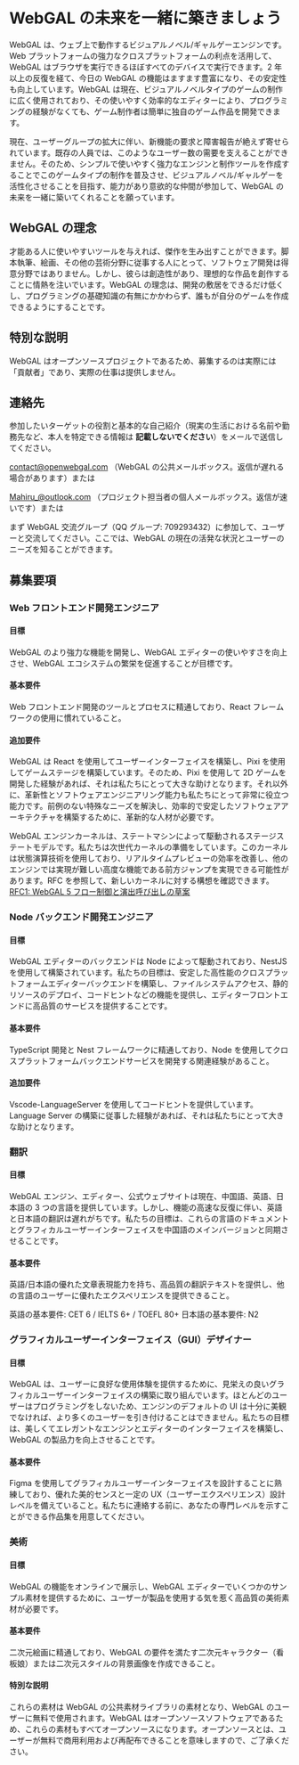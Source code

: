 # WebGAL の未来を一緒に築きましょう

WebGAL は、ウェブ上で動作するビジュアルノベル/ギャルゲーエンジンです。Web プラットフォームの強力なクロスプラットフォームの利点を活用して、WebGAL はブラウザを実行できるほぼすべてのデバイスで実行できます。2 年以上の反復を経て、今日の WebGAL の機能はますます豊富になり、その安定性も向上しています。WebGAL は現在、ビジュアルノベルタイプのゲームの制作に広く使用されており、その使いやすく効率的なエディターにより、プログラミングの経験がなくても、ゲーム制作者は簡単に独自のゲーム作品を開発できます。

現在、ユーザーグループの拡大に伴い、新機能の要求と障害報告が絶えず寄せられています。既存の人員では、このようなユーザー数の需要を支えることができません。そのため、シンプルで使いやすく強力なエンジンと制作ツールを作成することでこのゲームタイプの制作を普及させ、ビジュアルノベル/ギャルゲーを活性化させることを目指す、能力があり意欲的な仲間が参加して、WebGAL の未来を一緒に築いてくれることを願っています。

## WebGAL の理念

才能ある人に使いやすいツールを与えれば、傑作を生み出すことができます。脚本執筆、絵画、その他の芸術分野に従事する人にとって、ソフトウェア開発は得意分野ではありません。しかし、彼らは創造性があり、理想的な作品を創作することに情熱を注いでいます。WebGAL の理念は、開発の敷居をできるだけ低くし、プログラミングの基礎知識の有無にかかわらず、誰もが自分のゲームを作成できるようにすることです。

## 特別な説明

WebGAL はオープンソースプロジェクトであるため、募集するのは実際には「貢献者」であり、実際の仕事は提供しません。

## 連絡先

参加したいターゲットの役割と基本的な自己紹介（現実の生活における名前や勤務先など、本人を特定できる情報は **記載しないでください**）をメールで送信してください。

contact@openwebgal.com （WebGAL の公共メールボックス。返信が遅れる場合があります）または

Mahiru_@outlook.com （プロジェクト担当者の個人メールボックス。返信が速いです）または

まず WebGAL 交流グループ（QQ グループ: 709293432）に参加して、ユーザーと交流してください。ここでは、WebGAL の現在の活発な状況とユーザーのニーズを知ることができます。

## 募集要項

### Web フロントエンド開発エンジニア

#### 目標

WebGAL のより強力な機能を開発し、WebGAL エディターの使いやすさを向上させ、WebGAL エコシステムの繁栄を促進することが目標です。

#### 基本要件

Web フロントエンド開発のツールとプロセスに精通しており、React フレームワークの使用に慣れていること。

#### 追加要件

WebGAL は React を使用してユーザーインターフェイスを構築し、Pixi を使用してゲームステージを構築しています。そのため、Pixi を使用して 2D ゲームを開発した経験があれば、それは私たちにとって大きな助けとなります。それ以外に、革新性とソフトウェアエンジニアリング能力も私たちにとって非常に役立つ能力です。前例のない特殊なニーズを解決し、効率的で安定したソフトウェアアーキテクチャを構築するために、革新的な人材が必要です。

WebGAL エンジンカーネルは、ステートマシンによって駆動されるステージステートモデルです。私たちは次世代カーネルの準備をしています。このカーネルは状態演算技術を使用しており、リアルタイムプレビューの効率を改善し、他のエンジンでは実現が難しい高度な機能である前方ジャンプを実現できる可能性があります。RFC を参照して、新しいカーネルに対する構想を確認できます。[RFC1: WebGAL 5 フロー制御と演出呼び出しの草案](https://openwebgal.com/zh-cn/blog/rfc1/)

### Node バックエンド開発エンジニア

#### 目標

WebGAL エディターのバックエンドは Node によって駆動されており、NestJS を使用して構築されています。私たちの目標は、安定した高性能のクロスプラットフォームエディターバックエンドを構築し、ファイルシステムアクセス、静的リソースのデプロイ、コードヒントなどの機能を提供し、エディターフロントエンドに高品質のサービスを提供することです。

#### 基本要件

TypeScript 開発と Nest フレームワークに精通しており、Node を使用してクロスプラットフォームバックエンドサービスを開発する関連経験があること。

#### 追加要件

Vscode-LanguageServer を使用してコードヒントを提供しています。Language Server の構築に従事した経験があれば、それは私たちにとって大きな助けとなります。

### 翻訳

#### 目標

WebGAL エンジン、エディター、公式ウェブサイトは現在、中国語、英語、日本語の 3 つの言語を提供しています。しかし、機能の高速な反復に伴い、英語と日本語の翻訳は遅れがちです。私たちの目標は、これらの言語のドキュメントとグラフィカルユーザーインターフェイスを中国語のメインバージョンと同期させることです。

#### 基本要件

英語/日本語の優れた文章表現能力を持ち、高品質の翻訳テキストを提供し、他の言語のユーザーに優れたエクスペリエンスを提供できること。

英語の基本要件: CET 6 / IELTS 6+ / TOEFL 80+
日本語の基本要件: N2

### グラフィカルユーザーインターフェイス（GUI）デザイナー

#### 目標

WebGAL は、ユーザーに良好な使用体験を提供するために、見栄えの良いグラフィカルユーザーインターフェイスの構築に取り組んでいます。ほとんどのユーザーはプログラミングをしないため、エンジンのデフォルトの UI は十分に美観でなければ、より多くのユーザーを引き付けることはできません。私たちの目標は、美しくてエレガントなエンジンとエディターのインターフェイスを構築し、WebGAL の製品力を向上させることです。

#### 基本要件

Figma を使用してグラフィカルユーザーインターフェイスを設計することに熟練しており、優れた美的センスと一定の UX（ユーザーエクスペリエンス）設計レベルを備えていること。私たちに連絡する前に、あなたの専門レベルを示すことができる作品集を用意してください。

### 美術

#### 目標

WebGAL の機能をオンラインで展示し、WebGAL エディターでいくつかのサンプル素材を提供するために、ユーザーが製品を使用する気を惹く高品質の美術素材が必要です。

#### 基本要件

二次元絵画に精通しており、WebGAL の要件を満たす二次元キャラクター（看板娘）または二次元スタイルの背景画像を作成できること。

#### 特別な説明

これらの素材は WebGAL の公共素材ライブラリの素材となり、WebGAL のユーザーに無料で使用されます。WebGAL はオープンソースソフトウェアであるため、これらの素材もすべてオープンソースになります。オープンソースとは、ユーザーが無料で商用利用および再配布できることを意味しますので、ご了承ください。